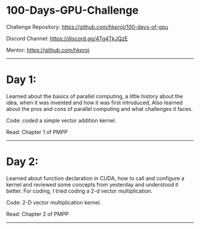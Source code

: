 # 100-Days-GPU-Challenge

Challenge Repository: https://github.com/hkproj/100-days-of-gpu

Discord Channel: https://discord.gg/4Tg4TkJQzE

Mentor: https://github.com/hkproj

---

# Day 1:
Learned about the basics of parallel computing, a little history about the idea, when it was invented and how it was first introduced, Also learned about the pros and cons of parallel computing and what challenges it faces.

Code:
coded a simple vector addition kernel.

Read:
Chapter 1 of PMPP

---

# Day 2:
Learned about function declaration in CUDA, how to call and configure a kernel and reviewed some concepts from yesterday and understood it better. For coding, I tried coding a 2-d vector multiplication.

Code:
2-D vector multiplication kernel.

Read:
Chapter 2 of PMPP

---

